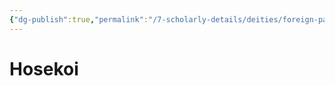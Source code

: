 ```yaml
---
{"dg-publish":true,"permalink":"/7-scholarly-details/deities/foreign-pantheons/the-sacred-dragons/hosekoi/"}
---
```


# Hosekoi
